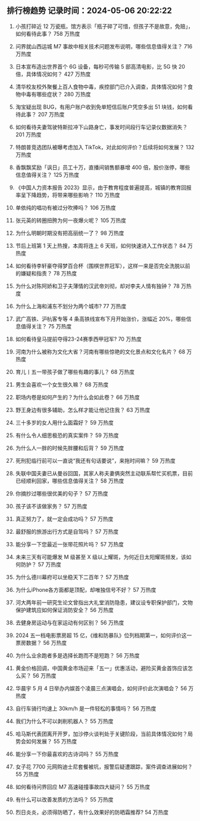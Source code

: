 
## 排行榜趋势 记录时间：2024-05-06 20:22:22
  
  1. 小孩打碎近 12 万瓷瓶，馆方表示「瓶子碎了可惜，但孩子不是故意，免赔」，如何看待此事？ 758 万热度
    
  2. 问界就山西运城 M7 事故中相关技术问题发布说明，哪些信息值得关注？ 716 万热度
    
  3. 日本宣布造出世界首个 6G 设备，每秒可传输 5 部高清电影，比 5G 快 20 倍，具体情况如何？ 427 万热度
    
  4. 清华校友校外聚餐上百人食物中毒，疾控部门已介入调查，具体情况如何？食物中毒有哪些症状？ 280 万热度
    
  5. 淘宝疑出现 BUG，有用户账户收到免单短信后账户凭空多出 51 块钱，如何看待此事？ 207 万热度
    
  6. 如何看待夫妻驾驶特斯拉冲下山路身亡，事发时间段行车记录仪数据消失？ 201 万热度
    
  7. 特朗普竞选团队被曝考虑加入 TikTok，对此如何评价？后续将如何发展？ 132 万热度
    
  8. 香飘飘奖励「讽日」员工十万，直播间销售额暴增 400 倍，股价涨停，哪些信息值得关注？ 125 万热度
    
  9. 《中国人力资本报告 2023》显示，由于教育程度普遍提高，城镇的教育回报率呈下降趋势，将带来哪些影响？ 110 万热度
    
  10. 单依纯的唱功有被过分吹捧吗？ 106 万热度
    
  11. 张元英的转圈扭胯为何一夜爆火呢？ 105 万热度
    
  12. 为什么明朝时期没有把高丽统一了？ 98 万热度
    
  13. 节后上班第 1 天上热搜，本周将连上 6 天班，如何快速进入工作状态？ 84 万热度
    
  14. 如何看待李轩豪夺得梦百合杯（围棋世界冠军），这样一来是否完全洗脱以前的嫌疑和指责？ 78 万热度
    
  15. 为什么对陈阿娇和卫子夫薄情的汉武帝刘彻，却对李夫人情有独钟？ 78 万热度
    
  16. 为什么上海和浦东不划分为两个城市? 77 万热度
    
  17. 武广高铁、沪杭客专等 4 条高铁线宣布下月开始涨价，涨幅近 20%，哪些信息值得关注？ 75 万热度
    
  18. 如何看待皇马提前夺得23-24赛季西甲冠军? 70 万热度
    
  19. 河南为什么被称为文化大省？河南有哪些惊艳的文化景点和文化名片？ 68 万热度
    
  20. 育儿丨五一带孩子做了哪些有趣的事儿？ 68 万热度
    
  21. 男生会喜欢一个女生很久嘛？ 68 万热度
    
  22. 职场内卷是如何产生的？为什么会如此卷？ 66 万热度
    
  23. 野王身边有很多辅助，怎么样才能让他记住我？ 63 万热度
    
  24. 三十多岁的女人用什么面霜好？ 59 万热度
    
  25. 有什么令人细思极恐的真实案件？ 59 万热度
    
  26. 为什么人一胖的时候先胖腰和后背？ 59 万热度
    
  27. 死刑犯临行前可以一直说“我还有句话要说”，来拖时间嘛？ 59 万热度
    
  28. 失联中国夫妻已从曼谷回国，其家人称夫妻俩突然主动联系帮忙买机票，目前已经顺利回家，哪些信息值得关注？ 58 万热度
    
  29. 你摘抄过哪些很优美的句子？ 57 万热度
    
  30. 孩子该不该做家务？ 57 万热度
    
  31. 真正努力了，就一定会成功吗？ 57 万热度
    
  32. 最舒服的旅游出行方式是自驾吗？ 57 万热度
    
  33. 能分享一下您最近一张带花照片吗？ 57 万热度
    
  34. 未来三天有可能爆发 M 级甚至 X 级以上耀斑，为何近日太阳耀斑频发，该如何防护？ 57 万热度
    
  35. 为什么德川幕府可以坐稳天下二百年？ 57 万热度
    
  36. 为什么iPhone各方面都是顶配，却唯独信号不好？ 57 万热度
    
  37. 河大两年前一研究生论文曾指出大礼堂消防隐患，建议设专职保护部门，文物保护建筑应如何保证消防安全？ 56 万热度
    
  38. 去健身房运动与在家运动有何区别？ 56 万热度
    
  39. 2024 五一档电影票房超 15 亿，《维和防暴队》位列档期第一，如何评价这一票房数据？ 56 万热度
    
  40. 为什么业余跑者多是选择长跑而不是短跑？ 56 万热度
    
  41. 黄金价格回调，中国黄金市场迎来「五一」优惠活动，避险买黄金首饰应该怎么买？ 56 万热度
    
  42. 华晨宇 5 月 4 日举办内娱首个凌晨三点演唱会，如何评价此次演唱会？ 56 万热度
    
  43. 自行车骑行均速上 30km/h 是一件轻松的事情吗？ 56 万热度
    
  44. 我们为什么不可以剥削机器人？ 55 万热度
    
  45. 哈马斯代表团离开开罗，加沙停火谈判处于关键阶段，当前具体情况如何？局势会如何发展？ 55 万热度
    
  46. 能分享一下你最喜欢的古诗词吗？ 55 万热度
    
  47. 女子花 7700 元网购迪士尼套餐被坑，报警后疑遭跟踪，案件调查进展如何？ 55 万热度
    
  48. 如何看待问界回应 M7 高速碰撞事故四大疑问？ 55 万热度
    
  49. 有什么可以改善发质的方法吗？ 55 万热度
    
  50. 烈日炎炎，必须得防晒了，有什么效果好的防晒霜推荐? 54 万热度
    